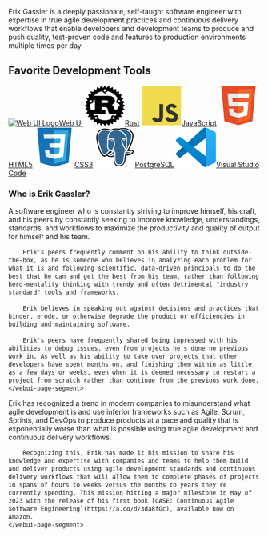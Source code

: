 <webui-data data-page-title="Greetings, and welcome to Erik Gassler's personal website"></webui-data>
<webui-data data-page-next-page='{"name":"CASE Book","href":"/blogs/book_published_for_case_continuous_agile_software_engineering"}'></webui-data>

<app-books link-to-blog></app-books>

<webui-sideimage src="https://cdn.myfi.ws/v/Vecteezy/business-teamwork-and-partnership-help-to-achieve-team.svg">
    <webui-page-segment elevation="10">
        Erik Gassler is a deeply passionate, self-taught software engineer with expertise in true agile development practices and continuous delivery workflows that enable developers and development teams to produce and push quality, test-proven code and features to production environments multiple times per day.
    </webui-page-segment>
</webui-sideimage>

## Favorite Development Tools

<webui-flex justify="center" align="center" gap="20" class="my-3" wrap>
<a href="https://webui.stoicdreams.com" class="d-flex flex-column align-center justify-center"><img src="https://webui.stoicdreams.com/Logo.svg" style="height:80px" alt="Web UI Logo"></img><webui-flex justify="center" align="center">Web UI</webui-flex></a>
<a href="https://www.rust-lang.org" class="d-flex flex-column align-center justify-center"><img src="https://raw.githubusercontent.com/devicons/devicon/refs/heads/master/icons/rust/rust-original.svg" style="height:80px" alt="Rust Logo"></img><webui-flex justify="center" align="center">Rust</webui-flex></a>
<a href="https://developer.mozilla.org/en-US/docs/Web/JavaScript" class="d-flex flex-column align-center justify-center"><img src="https://raw.githubusercontent.com/devicons/devicon/master/icons/javascript/javascript-original.svg" style="height:80px" alt="JavaScript Logo"></img><webui-flex justify="center" align="center">JavaScript</webui-flex></a>
<a href="https://developer.mozilla.org/en-US/docs/Web/HTML" class="d-flex flex-column align-center justify-center"><img src="https://raw.githubusercontent.com/devicons/devicon/master/icons/html5/html5-original.svg" style="height:80px" alt="HTML5 Logo"></img><webui-flex justify="center" align="center">HTML5</webui-flex></a>
<a href="https://developer.mozilla.org/en-US/docs/Web/CSS" class="d-flex flex-column align-center justify-center"><img src="https://raw.githubusercontent.com/devicons/devicon/master/icons/css3/css3-original.svg" style="height:80px" alt="CSS Logo"></img><webui-flex justify="center" align="center">CSS3</webui-flex></a>
<a href="https://www.postgresql.org" class="d-flex flex-column align-center justify-center"><img src="https://raw.githubusercontent.com/devicons/devicon/master/icons/postgresql/postgresql-original.svg" style="height:80px" alt="PostgreSQL Logo"></img><webui-flex justify="center" align="center">PostgreSQL</webui-flex></a>
<a href="https://code.visualstudio.com" class="d-flex flex-column align-center justify-center"><img src="https://raw.githubusercontent.com/devicons/devicon/master/icons/vscode/vscode-original.svg" style="height:80px" alt="Visual Studio Code Logo"></img><webui-flex justify="center" align="center">Visual Studio Code</webui-flex></a>
</webui-flex>

### Who is Erik Gassler?

<webui-sideimage reverse src="https://cdn.myfi.ws/v/Vecteezy/developer-at-laptop-and-computer-with-open-robotic-soft.svg">
    <webui-page-segment elevation="10">
        A software engineer who is constantly striving to improve himself, his craft, and his peers by constantly seeking to improve knowledge, understandings, standards, and workflows to maximize the productivity and quality of output for himself and his team.

        Erik's peers frequently comment on his ability to think outside-the-box, as he is someone who believes in analyzing each problem for what it is and following scientific, data-driven principals to do the best that he can and get the best from his team, rather than following herd-mentality thinking with trendy and often detrimental "industry standard" tools and frameworks.

        Erik believes in speaking out against decisions and practices that hinder, erode, or otherwise degrade the product or efficiencies in building and maintaining software.

        Erik's peers have frequently shared being impressed with his abilities to debug issues, even from projects he's done no previous work in. As well as his ability to take over projects that other developers have spent months on, and finishing them within as little as a few days or weeks, even when it is deemed necessary to restart a project from scratch rather than continue from the previous work done.
    </webui-page-segment>
</webui-sideimage>

<webui-sideimage src="https://cdn.myfi.ws/v/Vecteezy/teamwork-share-opinion-team-meeting-sharing-idea-to-solve.svg">
    <webui-page-segment elevation="10">
        Erik has recognized a trend in modern companies to misunderstand what agile development is and use inferior frameworks such as Agile, Scrum, Sprints, and DevOps to produce products at a pace and quality that is exponentially worse than what is possible using true agile development and continuous delivery workflows.

        Recognizing this, Erik has made it his mission to share his knowledge and expertise with companies and teams to help them build and deliver products using agile development standards and continuous delivery workflows that will allow them to complete phases of projects in spans of hours to weeks versus the months to years they're currently spending. This mission hitting a major milestone in May of 2023 with the release of his first book [CASE: Continuous Agile Software Engineering](https://a.co/d/3da8fQc), available now on Amazon.
    </webui-page-segment>
</webui-sideimage>

<webui-content cache height="400" src="/d/youtube/intro.md"></webui-content>
<webui-content cache src="/d/cards/interest_cards.md"></webui-content>
